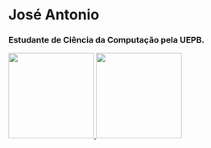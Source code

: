 <h1>José Antonio</h1>

### Estudante de Ciência da Computação pela UEPB.


<div display="flex">
  <a href="https://github.com/joseajr17">
  <img height="170em" src="https://github-readme-stats.vercel.app/api?username=joseajr17&show_icons=true&theme=dark&include_all_commits=true&count_private=true"/>
  <img height="170em" src="https://github-readme-stats.vercel.app/api/top-langs/?username=joseajr17&layout=compact&langs_count=7&theme=white"/>
</div>
